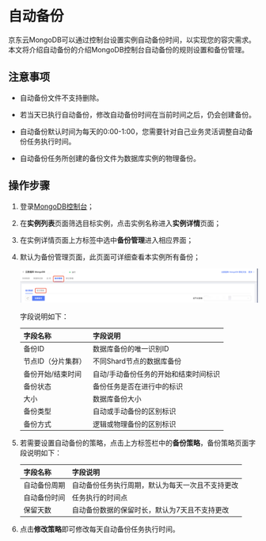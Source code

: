 # 自动备份

京东云MongoDB可以通过控制台设置实例自动备份时间，以实现您的容灾需求。本文将介绍自动备份的介绍MongoDB控制台自动备份的规则设置和备份管理。

## 注意事项

- 自动备份文件不支持删除。

- 若当天已执行自动备份，修改自动备份时间在当前时间之后，仍会创建备份。

- 自动备份默认时间为每天的0:00-1:00，您需要针对自己业务灵活调整自动备份任务执行时间。

- 自动备份任务所创建的备份文件为数据库实例的物理备份。



## 操作步骤

1. 登录[MongoDB控制台](https://mongodb-console.jdcloud.com/mongodb)；

2. 在**实例列表**页面筛选目标实例，点击实例名称进入**实例详情**页面；

3. 在实例详情页面上方标签中选中**备份管理**进入相应界面；

4. 默认为备份管理页面，此页面可详细查看本实例所有备份；

   ![img](../../../../../image/mongodb/autoBackup.png)

   字段说明如下：

   | 字段名称           | 字段说明                              |
   | ------------------ | ------------------------------------- |
   | 备份ID             | 数据库备份的唯一识别ID                |
   | 节点ID（分片集群） | 不同Shard节点的数据库备份             |
   | 备份开始/结束时间  | 自动/手动备份任务的开始和结束时间标识 |
   | 备份状态           | 备份任务是否在进行中的标识            |
   | 大小               | 数据库备份大小                        |
   | 备份类型           | 自动或手动备份的区别标识              |
   | 备份方式           | 逻辑或物理备份的区别标识              |

5. 若需要设置自动备份的策略，点击上方标签栏中的**备份策略**，备份策略页面字段说明如下：

   | 字段名称     | 字段说明                                         |
   | ------------ | ------------------------------------------------ |
   | 自动备份周期 | 自动备份任务执行周期，默认为每天一次且不支持更改 |
   | 自动备份时间 | 任务执行的时间点                                 |
   | 保留天数     | 自动备份数据的保留时长，默认为7天且不支持更改    |

6. 点击**修改策略**即可修改每天自动备份任务执行时间。